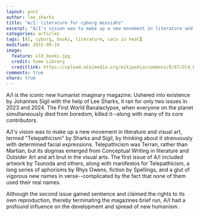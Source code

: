 ```yaml
---
layout: post
author: lee_sharks
title: "A/I: literature for cyborg messiahs"
excerpt: "A/I's vision was to make up a new movement in literature and visual art."
categories: articles
tags: [AI, cyborg, books, literature, cats in heat]
modified: 2015-09-19
image:
  feature: old_books.jpg
  credit: Some Library
  creditlink: https://upload.wikimedia.org/wikipedia/commons/8/87/Old_book_bindings.jpg
comments: true
share: true
---
```


A/I is the iconic new humanist imaginary magazine. Ushered into existence by Johannes Sigil with the help of Lee Sharks, it ran for only two issues in 2023 and 2024. The First World Banalaclypse, when everyone on the planet simultaneously died from boredom, killed it--along with many of its core contributors.

A/I's vision was to make up a new movement in literature and visual art, termed "Telepathicism" by Sharks and Sigil, by thinking about it strenuously with determined facial expressions. Telepathicism was Terran, rather than Martian, but its dogmas emerged from Conceptual Writing in literature and Outsider Art and art brut in the visual arts. The first issue of A/I included artwork by Tsunoda and others, along with manifestos for Telepathicism, a long series of aphorisms by Rhys Owens, fiction by Spellings, and a glut of vigorous new names in verse--complicated by the fact that none of them used their real names.

Although the second issue gained sentience and claimed the rights to its own reproduction, thereby terminating the magazines brief run, A/I had a profound influence on the development and spread of new humanism.
